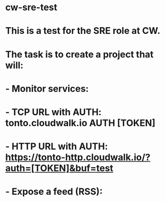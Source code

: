 # cw-sre-test

# This is a test for the SRE role at CW.

# The task is to create a project that will:
# - Monitor services:
#   - TCP URL with AUTH: tonto.cloudwalk.io AUTH [TOKEN]
#   - HTTP URL with AUTH: https://tonto-http.cloudwalk.io/?auth=[TOKEN]&buf=test

# - Expose a feed (RSS):
#   